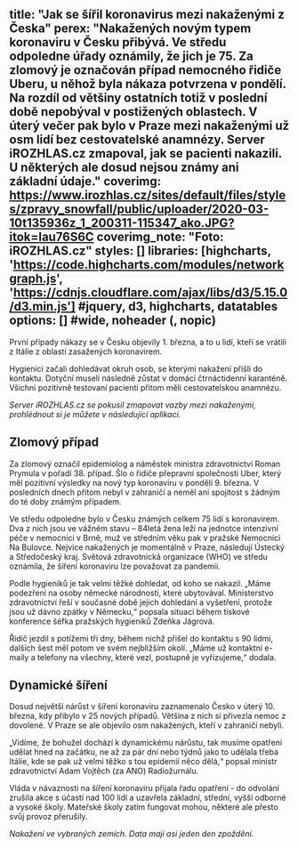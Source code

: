 title: "Jak se šířil koronavirus mezi nakaženými z Česka"
perex: "Nakažených novým typem koronaviru v Česku přibývá. Ve středu odpoledne úřady oznámily, že jich je 75. Za zlomový je označován případ nemocného řidiče Uberu, u něhož byla nákaza potvrzena v pondělí. Na rozdíl od většiny ostatních totiž v poslední době nepobýval v postižených oblastech. V úterý večer pak bylo v Praze mezi nakaženými už osm lidí bez cestovatelské anamnézy. Server iROZHLAS.cz zmapoval, jak se pacienti nakazili. U některých ale dosud nejsou známy ani základní údaje."
coverimg: https://www.irozhlas.cz/sites/default/files/styles/zpravy_snowfall/public/uploader/2020-03-10t135936z_1_200311-115347_ako.JPG?itok=Iau76S6C
coverimg_note: "Foto: iROZHLAS.cz"
styles: []
libraries: [highcharts, 'https://code.highcharts.com/modules/networkgraph.js', 'https://cdnjs.cloudflare.com/ajax/libs/d3/5.15.0/d3.min.js'] #jquery, d3, highcharts, datatables
options: [] #wide, noheader (, nopic)
---

První případy nákazy se v Česku objevily 1. března, a to u lidí, kteří se vrátili z Itálie z oblastí zasažených koronavirem. 

Hygienici začali dohledávat okruh osob, se kterými nakažení přišli do kontaktu. Dotyční museli následně zůstat v domácí čtrnáctidenní karanténě. Všichni pozitivně testovaní pacienti přitom měli cestovatelskou anamnézu.

_Server iROZHLAS.cz se pokusil zmapovat vazby mezi nakaženými, prohlédnout si je můžete v následující aplikaci._

<wide>
<div id="corona_spider"></div>
</wide>

## Zlomový případ

Za zlomový označil epidemiolog a náměstek ministra zdravotnictví Roman Prymula v pořadí 38. případ. Šlo o řidiče přepravní společnosti Uber, který měl pozitivní výsledky na nový typ koronaviru v pondělí 9. března. V posledních dnech přitom nebyl v zahraničí a neměl ani spojitost s žádným do té doby známým případem.

<left>
<p>Ve středu odpoledne bylo v Česku známých celkem 75 lidí s koronavirem. Dva z nich jsou ve vážném stavu – 84letá žena leží na jednotce intenzivní péče v nemocnici v Brně, muž ve středním věku pak v pražské Nemocnici Na Bulovce. Nejvíce nakažených je momentálně v Praze, následují Ústecký a Středočeský kraj. Světová zdravotnická organizace (WHO) ve středu oznámila, že šíření koronaviru lze považovat za pandemii.<p>
</left>

Podle hygieniků je tak velmi těžké dohledat, od koho se nakazil. „Máme podezření na osoby německé národnosti, které ubytovával. Ministerstvo zdravotnictví řeší v současné době jejich dohledání a vyšetření, protože jsou už dávno zpátky v Německu,“ popsala situaci během tiskové konference šéfka pražských hygieniků Zdeňka Jágrová.

Řidič jezdil s potížemi tři dny, během nichž přišel do kontaktu s 90 lidmi, dalších šest měl potom ve svém nejbližším okolí. „Máme už kontaktní e-maily a telefony na všechny, které vezl, postupně je vyřizujeme,“ dodala.

## Dynamické šíření

Dosud největší nárůst v šíření koronaviru zaznamenalo Česko v úterý 10. března, kdy přibylo v 25 nových případů. Většina z nich si přivezla nemoc z dovolené. V Praze se ale objevilo osm nakažených, kteří v zahraničí nebyli. 

„Vidíme, že bohužel dochází k dynamickému nárůstu, tak musíme opatření udělat hned na začátku, ne až za pár dní nebo týdnů jako to udělala třeba Itálie, kde se pak už velmi těžko s tou epidemií něco dělá,“ popsal ministr zdravotnictví Adam Vojtěch (za ANO) Radiožurnálu.

Vláda v návaznosti na šíření koronaviru přijala řadu opatření - do odvolání zrušila akce s účastí nad 100 lidí a uzavřela základní, střední, vyšší odborné a vysoké školy. Mateřské školy zatím fungovat mohou, některé ale přesto svůj provoz přerušily.

_Nakažení ve vybraných zemích. Data mají asi jeden den zpoždění._

<link rel="stylesheet" href="https://data.irozhlas.cz/corona-map/style.css"/>
<script src="https://cdnjs.cloudflare.com/ajax/libs/d3/5.15.0/d3.min.js"></script>
<script src="https://cdnjs.cloudflare.com/ajax/libs/highcharts/8.0.0/highcharts.js"></script>

<wide><div id="corona_eu"></div></wide>
<script src="https://data.irozhlas.cz/corona-map/pocitadlo-eu.js"></script>